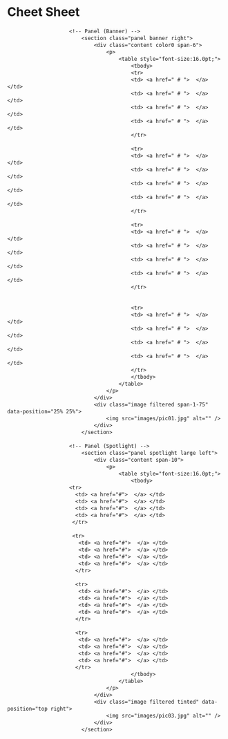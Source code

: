 # Cheet Sheet


						<!-- Panel (Banner) -->
							<section class="panel banner right">
								<div class="content color0 span-6">
									<p>
										<table style="font-size:16.0pt;">
											<tbody>
											<tr>
											<td> <a href=" # ">  </a> </td>
											<td> <a href=" # ">  </a> </td>
											<td> <a href=" # ">  </a> </td>
											<td> <a href=" # ">  </a> </td>
											</tr>

											<tr>
											<td> <a href=" # ">  </a> </td>
											<td> <a href=" # ">  </a> </td>
											<td> <a href=" # ">  </a> </td>
											<td> <a href=" # ">  </a> </td>
											</tr>

											<tr>
											<td> <a href=" # ">  </a> </td>
											<td> <a href=" # ">  </a> </td>
											<td> <a href=" # ">  </a> </td>
											<td> <a href=" # ">  </a> </td>
											</tr>


											<tr>
											<td> <a href=" # ">  </a> </td>
											<td> <a href=" # ">  </a> </td>
											<td> <a href=" # ">  </a> </td>
											<td> <a href=" # ">  </a> </td>
											</tr>
											</tbody>
										</table>						
									</p>
								</div>
								<div class="image filtered span-1-75" data-position="25% 25%">
									<img src="images/pic01.jpg" alt="" />
								</div>
							</section>

						<!-- Panel (Spotlight) -->
							<section class="panel spotlight large left">
								<div class="content span-10">
									<p>
										<table style="font-size:16.0pt;">
											<tbody>
                        <tr>
                          <td> <a href="#">  </a> </td>
                          <td> <a href="#">  </a> </td>
                          <td> <a href="#">  </a> </td>
                          <td> <a href="#">  </a> </td>
                         </tr>

                         <tr>
                           <td> <a href="#">  </a> </td>
                           <td> <a href="#">  </a> </td>
                           <td> <a href="#">  </a> </td>
                           <td> <a href="#">  </a> </td>
                          </tr>
                            
                          <tr>
                           <td> <a href="#">  </a> </td>
                           <td> <a href="#">  </a> </td>
                           <td> <a href="#">  </a> </td>
                           <td> <a href="#">  </a> </td>
                          </tr>
                            
                          <tr>
                           <td> <a href="#">  </a> </td>
                           <td> <a href="#">  </a> </td>
                           <td> <a href="#">  </a> </td>
                           <td> <a href="#">  </a> </td>
                          </tr>
											</tbody>
										</table>
									</p>
								</div>
								<div class="image filtered tinted" data-position="top right">
									<img src="images/pic03.jpg" alt="" />
								</div>
							</section>
